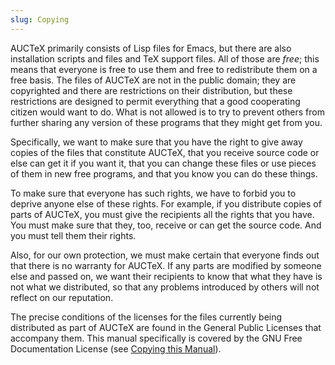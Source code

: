 ```yaml
---
slug: Copying
---
```


AUCTeX primarily consists of Lisp files for Emacs, but there are also installation scripts and files and TeX support files. All of those are *free*; this means that everyone is free to use them and free to redistribute them on a free basis. The files of AUCTeX are not in the public domain; they are copyrighted and there are restrictions on their distribution, but these restrictions are designed to permit everything that a good cooperating citizen would want to do. What is not allowed is to try to prevent others from further sharing any version of these programs that they might get from you.

Specifically, we want to make sure that you have the right to give away copies of the files that constitute AUCTeX, that you receive source code or else can get it if you want it, that you can change these files or use pieces of them in new free programs, and that you know you can do these things.

To make sure that everyone has such rights, we have to forbid you to deprive anyone else of these rights. For example, if you distribute copies of parts of AUCTeX, you must give the recipients all the rights that you have. You must make sure that they, too, receive or can get the source code. And you must tell them their rights.

Also, for our own protection, we must make certain that everyone finds out that there is no warranty for AUCTeX. If any parts are modified by someone else and passed on, we want their recipients to know that what they have is not what we distributed, so that any problems introduced by others will not reflect on our reputation.

The precise conditions of the licenses for the files currently being distributed as part of AUCTeX are found in the General Public Licenses that accompany them. This manual specifically is covered by the GNU Free Documentation License (see [Copying this Manual](/docs/auctex/Copying-this-Manual)).
